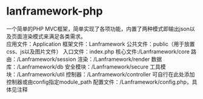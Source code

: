 # lanframework-php
一个简单的PHP MVC框架，简单实现了各项功能，内置了两种模式即输出json以及页面渲染模式来满足各类需求。<br />
应用文件：Application
框架文件：Lanframework
公共文件：public（用于放置css、js以及图片文件）
入口文件：index.php
核心文件:/Lanframework/core
路由：/Lanframework/session
渲染：/Lanframework/render
数据库：/Lanframework/db
安全模块：/Lanframework/secure
工具模块：/Lanframework/util
控制器：/Lanframework/controller 可自行在此处添加控制器或由config指定module_path
配置文件：/Lanframework/config.php，具体见注释

